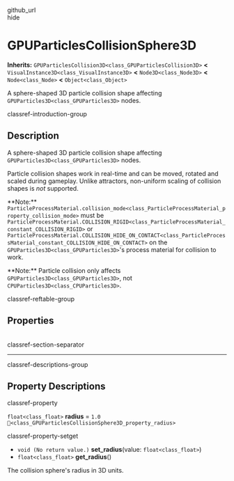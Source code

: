 github\_url  
hide

# GPUParticlesCollisionSphere3D

**Inherits:** `GPUParticlesCollision3D<class_GPUParticlesCollision3D>`
**&lt;** `VisualInstance3D<class_VisualInstance3D>` **&lt;**
`Node3D<class_Node3D>` **&lt;** `Node<class_Node>` **&lt;**
`Object<class_Object>`

A sphere-shaped 3D particle collision shape affecting
`GPUParticles3D<class_GPUParticles3D>` nodes.

classref-introduction-group

## Description

A sphere-shaped 3D particle collision shape affecting
`GPUParticles3D<class_GPUParticles3D>` nodes.

Particle collision shapes work in real-time and can be moved, rotated
and scaled during gameplay. Unlike attractors, non-uniform scaling of
collision shapes is *not* supported.

\*\*Note:\*\*
`ParticleProcessMaterial.collision_mode<class_ParticleProcessMaterial_property_collision_mode>`
must be
`ParticleProcessMaterial.COLLISION_RIGID<class_ParticleProcessMaterial_constant_COLLISION_RIGID>`
or
`ParticleProcessMaterial.COLLISION_HIDE_ON_CONTACT<class_ParticleProcessMaterial_constant_COLLISION_HIDE_ON_CONTACT>`
on the `GPUParticles3D<class_GPUParticles3D>`'s process material for
collision to work.

\*\*Note:\*\* Particle collision only affects
`GPUParticles3D<class_GPUParticles3D>`, not
`CPUParticles3D<class_CPUParticles3D>`.

classref-reftable-group

## Properties

<table>
<tbody>
<tr>
</tr>
</tbody>
</table>

classref-section-separator

------------------------------------------------------------------------

classref-descriptions-group

## Property Descriptions

classref-property

`float<class_float>` **radius** = `1.0`
`🔗<class_GPUParticlesCollisionSphere3D_property_radius>`

classref-property-setget

-   `void (No return value.)` **set\_radius**(value:
    `float<class_float>`)
-   `float<class_float>` **get\_radius**()

The collision sphere's radius in 3D units.
